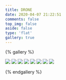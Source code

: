```yaml
---
title: DRONE
date: 2020-04-07 21:22:51
comments: false
top_img: false
aside: false
type: 'flat'
gallery: true
---
```


<div id='article-container'>

{% gallery %}
 <!-- ![cover](https://bonn-dorm-1253324855.cos.eu-frankfurt.myqcloud.com/articles/userguide.png)
 ![cover](https://bonn-dorm-1253324855.cos.eu-frankfurt.myqcloud.com/articles/3.png)
 ![cover](https://bonn-dorm-1253324855.cos.eu-frankfurt.myqcloud.com/articles/2.png) -->
 ![](https://img-1253324855.cos.ap-chengdu.myqcloud.com/myweb/articles/munchen/IMG_4865.JPG)
 ![](https://img-1253324855.cos.ap-chengdu.myqcloud.com/myweb/articles/munchen/IMG_4960.JPG)
 ![](https://img-1253324855.cos.ap-chengdu.myqcloud.com/myweb/articles/munchen/IMG_5039.JPG)
 ![](https://img-1253324855.cos.ap-chengdu.myqcloud.com/myweb/articles/munchen/IMG_5037.JPG)
 ![](https://img-1253324855.cos.ap-chengdu.myqcloud.com/picgo/20210716200458.jpg)
 ![](https://img-1253324855.cos.ap-chengdu.myqcloud.com/picgo/20210716201821.JPG)
 ![](https://img-1253324855.cos.ap-chengdu.myqcloud.com/picgo/20210716202010.jpg)
 ![](https://img-1253324855.cos.ap-chengdu.myqcloud.com/myweb/articles/munchen/IMG_4732.PNG)
 
{% endgallery %}
</div>